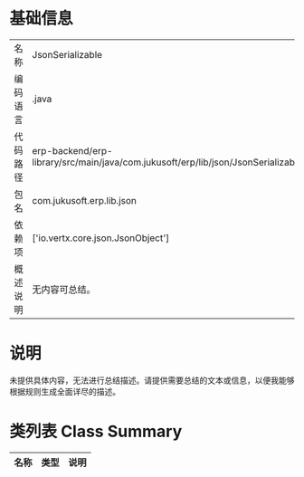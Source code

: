 # 基础信息

|      |      |
|------|------|
| 名称 | JsonSerializable |
| 编码语言 | .java |
| 代码路径 | erp-backend/erp-library/src/main/java/com.jukusoft/erp/lib/json/JsonSerializable.java |
| 包名 | com.jukusoft.erp.lib.json |
| 依赖项 | ['io.vertx.core.json.JsonObject'] |
| 概述说明 | 无内容可总结。 |

# 说明

未提供具体内容，无法进行总结描述。请提供需要总结的文本或信息，以便我能够根据规则生成全面详尽的描述。

# 类列表 Class Summary

| 名称   | 类型  | 说明 |
|-------|------|-------------|




